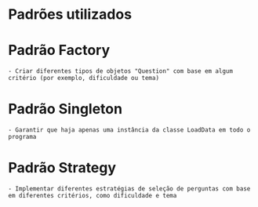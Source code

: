 # Padrões utilizados

# Padrão Factory
    - Criar diferentes tipos de objetos "Question" com base em algum critério (por exemplo, dificuldade ou tema)

# Padrão Singleton
    - Garantir que haja apenas uma instância da classe LoadData em todo o programa

# Padrão Strategy
    - Implementar diferentes estratégias de seleção de perguntas com base em diferentes critérios, como dificuldade e tema
